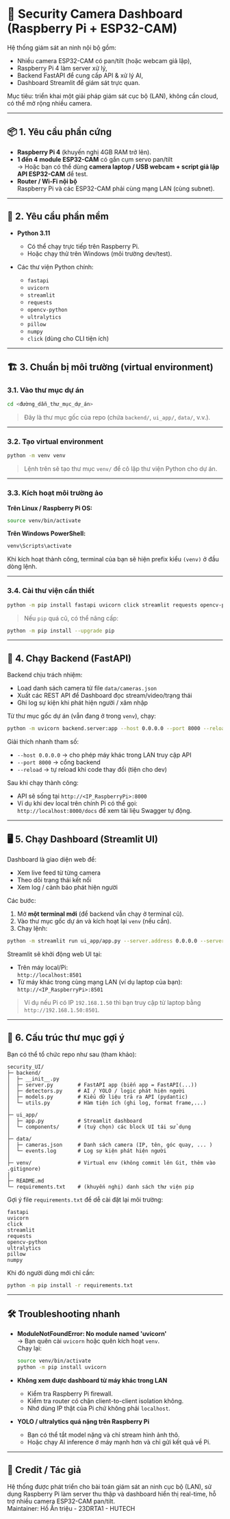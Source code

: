 # 🔐 Security Camera Dashboard (Raspberry Pi + ESP32-CAM)

Hệ thống giám sát an ninh nội bộ gồm:
- Nhiều camera ESP32-CAM có pan/tilt (hoặc webcam giả lập),
- Raspberry Pi 4 làm server xử lý,
- Backend FastAPI để cung cấp API & xử lý AI,
- Dashboard Streamlit để giám sát trực quan.

Mục tiêu: triển khai một giải pháp giám sát cục bộ (LAN), không cần cloud, có thể mở rộng nhiều camera.

---

## 📦 1. Yêu cầu phần cứng

- **Raspberry Pi 4** (khuyến nghị 4GB RAM trở lên).
- **1 đến 4 module ESP32-CAM** có gắn cụm servo pan/tilt  
  → Hoặc bạn có thể dùng **camera laptop / USB webcam + script giả lập API ESP32-CAM** để test.
- **Router / Wi-Fi nội bộ**  
  Raspberry Pi và các ESP32-CAM phải cùng mạng LAN (cùng subnet).

---

## 🧰 2. Yêu cầu phần mềm

- **Python 3.11**
  - Có thể chạy trực tiếp trên Raspberry Pi.
  - Hoặc chạy thử trên Windows (môi trường dev/test).

- Các thư viện Python chính:
  - `fastapi`
  - `uvicorn`
  - `streamlit`
  - `requests`
  - `opencv-python`
  - `ultralytics`
  - `pillow`
  - `numpy`
  - `click` (dùng cho CLI tiện ích)

---

## 🏗 3. Chuẩn bị môi trường (virtual environment)

### 3.1. Vào thư mục dự án
```bash
cd <đường_dẫn_thư_mục_dự_án>
```

> Đây là thư mục gốc của repo (chứa `backend/`, `ui_app/`, `data/`, v.v.).

---

### 3.2. Tạo virtual environment

```bash
python -m venv venv
```

> Lệnh trên sẽ tạo thư mục `venv/` để cô lập thư viện Python cho dự án.

---

### 3.3. Kích hoạt môi trường ảo

**Trên Linux / Raspberry Pi OS:**
```bash
source venv/bin/activate
```

**Trên Windows PowerShell:**
```powershell
venv\Scripts\activate
```

Khi kích hoạt thành công, terminal của bạn sẽ hiện prefix kiểu `(venv)` ở đầu dòng lệnh.

---

### 3.4. Cài thư viện cần thiết

```bash
python -m pip install fastapi uvicorn click streamlit requests opencv-python ultralytics pillow numpy
```

> Nếu `pip` quá cũ, có thể nâng cấp:
```bash
python -m pip install --upgrade pip
```

---

## 🚀 4. Chạy Backend (FastAPI)

Backend chịu trách nhiệm:
- Load danh sách camera từ file `data/cameras.json`
- Xuất các REST API để Dashboard đọc stream/video/trạng thái
- Ghi log sự kiện khi phát hiện người / xâm nhập

Từ thư mục gốc dự án (vẫn đang ở trong `venv`), chạy:

```bash
python -m uvicorn backend.server:app --host 0.0.0.0 --port 8000 --reload
```

Giải thích nhanh tham số:
- `--host 0.0.0.0` → cho phép máy khác trong LAN truy cập API
- `--port 8000` → cổng backend
- `--reload` → tự reload khi code thay đổi (tiện cho dev)

Sau khi chạy thành công:
- API sẽ sống tại `http://<IP_RaspberryPi>:8000`
- Ví dụ khi dev local trên chính Pi có thể gọi:  
  `http://localhost:8000/docs` để xem tài liệu Swagger tự động.

---

## 🖥 5. Chạy Dashboard (Streamlit UI)

Dashboard là giao diện web để:
- Xem live feed từ từng camera
- Theo dõi trạng thái kết nối
- Xem log / cảnh báo phát hiện người

Các bước:

1. Mở **một terminal mới** (để backend vẫn chạy ở terminal cũ).
2. Vào thư mục gốc dự án và kích hoạt lại `venv` (nếu cần).
3. Chạy lệnh:

```bash
python -m streamlit run ui_app/app.py --server.address 0.0.0.0 --server.port 8501
```

Streamlit sẽ khởi động web UI tại:
- Trên máy local/Pi:  
  `http://localhost:8501`
- Từ máy khác trong cùng mạng LAN (ví dụ laptop của bạn):  
  `http://<IP_RaspberryPi>:8501`

> Ví dụ nếu Pi có IP `192.168.1.50` thì bạn truy cập từ laptop bằng `http://192.168.1.50:8501`.

---

## 📂 6. Cấu trúc thư mục gợi ý

Bạn có thể tổ chức repo như sau (tham khảo):

```text
security_UI/
├─ backend/
│  ├─ __init__.py
│  ├─ server.py        # FastAPI app (biến app = FastAPI(...))
│  ├─ detectors.py     # AI / YOLO / logic phát hiện người
│  ├─ models.py        # Kiểu dữ liệu trả ra API (pydantic)
│  └─ utils.py         # Hàm tiện ích (ghi log, format frame,...)
│
├─ ui_app/
│  ├─ app.py           # Streamlit dashboard
│  └─ components/      # (tuỳ chọn) các block UI tái sử dụng
│
├─ data/
│  ├─ cameras.json     # Danh sách camera (IP, tên, góc quay, ... )
│  └─ events.log       # Log sự kiện phát hiện người
│
├─ venv/               # Virtual env (không commit lên Git, thêm vào .gitignore)
│
├─ README.md
└─ requirements.txt    # (khuyến nghị) danh sách thư viện pip
```

Gợi ý file `requirements.txt` để dễ cài đặt lại môi trường:
```text
fastapi
uvicorn
click
streamlit
requests
opencv-python
ultralytics
pillow
numpy
```

Khi đó người dùng mới chỉ cần:
```bash
python -m pip install -r requirements.txt
```

---

## 🛠 Troubleshooting nhanh

- **ModuleNotFoundError: No module named 'uvicorn'**  
  → Bạn quên cài `uvicorn` hoặc quên kích hoạt `venv`.  
  Chạy lại:
  ```bash
  source venv/bin/activate
  python -m pip install uvicorn
  ```

- **Không xem được dashboard từ máy khác trong LAN**  
  - Kiểm tra Raspberry Pi firewall.
  - Kiểm tra router có chặn client-to-client isolation không.
  - Nhớ dùng IP thật của Pi chứ không phải `localhost`.

- **YOLO / ultralytics quá nặng trên Raspberry Pi**  
  - Bạn có thể tắt model nặng và chỉ stream hình ảnh thô.
  - Hoặc chạy AI inference ở máy mạnh hơn và chỉ gửi kết quả về Pi.

---

## 🙌 Credit / Tác giả

Hệ thống được phát triển cho bài toán giám sát an ninh cục bộ (LAN), sử dụng Raspberry Pi làm server thu thập và dashboard hiển thị real-time, hỗ trợ nhiều camera ESP32-CAM pan/tilt.  
Maintainer: Hồ Ấn triệu - 23DRTA1 - HUTECH